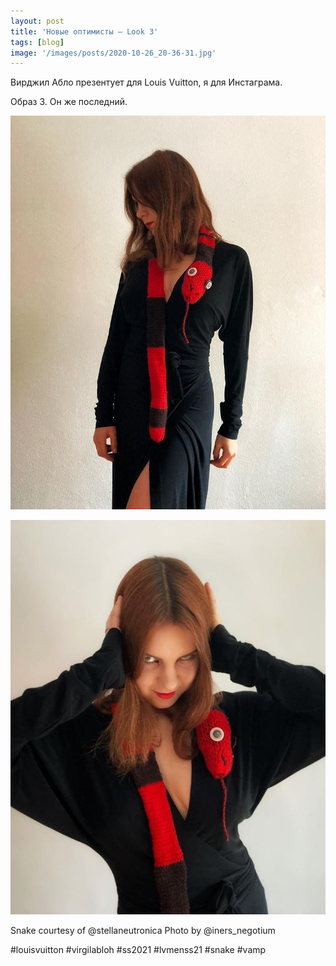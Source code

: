 ```yaml
---
layout: post
title: 'Новые оптимисты — Look 3'
tags: [blog]
image: '/images/posts/2020-10-26_20-36-31.jpg'
---
```


Вирджил Абло презентует для Louis Vuitton, я для Инстаграма.

Образ 3. Он же последний. 

![Alt](/images/posts/2020-10-26_20-36-31_2.jpg)

![Alt](/images/posts/2020-10-26_20-36-31_3.jpg)

Snake courtesy of @stellaneutronica
Photo by @iners_negotium

#louisvuitton #virgilabloh #ss2021 #lvmenss21 #snake #vamp
